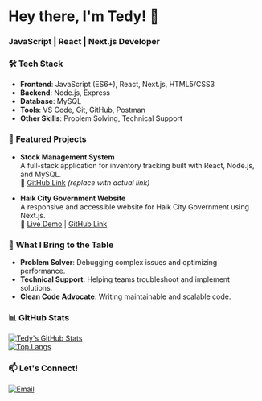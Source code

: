# Hey there, I'm Tedy! 👋  
### **JavaScript | React | Next.js Developer**  

### 🛠️ **Tech Stack**  
- **Frontend**: JavaScript (ES6+), React, Next.js, HTML5/CSS3  
- **Backend**: Node.js, Express  
- **Database**: MySQL  
- **Tools**: VS Code, Git, GitHub, Postman  
- **Other Skills**: Problem Solving, Technical Support  

### 🚀 **Featured Projects**  
- **Stock Management System**  
  A full-stack application for inventory tracking built with React, Node.js, and MySQL.  
  🔗 [GitHub Link](#) *(replace with actual link)*  

- **Haik City Government Website**  
  A responsive and accessible website for Haik City Government using Next.js.  
  🔗 [Live Demo](#) | [GitHub Link](#)  

### 🌟 **What I Bring to the Table**  
- **Problem Solver**: Debugging complex issues and optimizing performance.  
- **Technical Support**: Helping teams troubleshoot and implement solutions.  
- **Clean Code Advocate**: Writing maintainable and scalable code.  

### 📊 **GitHub Stats**  
[![Tedy's GitHub Stats](https://github-readme-stats.vercel.app/api?username=yourusername&show_icons=true&theme=dark&hide_border=true)](https://github.com/tedym10)  
[![Top Langs](https://github-readme-stats.vercel.app/api/top-langs/?username=yourusername&layout=compact&theme=dark&hide_border=true)](https://github.com/tedym10)  

### 📫 **Let's Connect!**  
[![Email](https://img.shields.io/badge/Gmail-D14836?style=for-the-badge&logo=gmail&logoColor=white)](mailto:ltedy45@gmail.com)  
